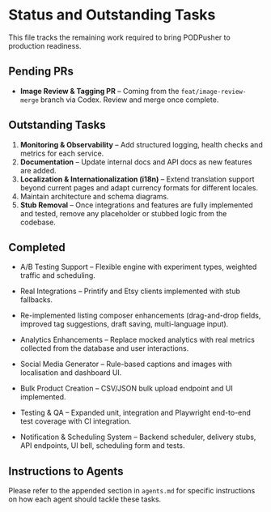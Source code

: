 # Status and Outstanding Tasks

This file tracks the remaining work required to bring PODPusher to production readiness.

## Pending PRs

- **Image Review & Tagging PR** – Coming from the `feat/image-review-merge` branch via Codex. Review and merge once complete.

## Outstanding Tasks

1. **Monitoring & Observability** – Add structured logging, health checks and metrics for each service.
2. **Documentation** – Update internal docs and API docs as new features are added.
3. **Localization & Internationalization (i18n)** – Extend translation support beyond current pages and adapt currency formats for different locales.
4. Maintain architecture and schema diagrams.
5. **Stub Removal** – Once integrations and features are fully implemented and tested, remove any placeholder or stubbed logic from the codebase.

## Completed
- A/B Testing Support – Flexible engine with experiment types, weighted traffic and scheduling.
- Real Integrations – Printify and Etsy clients implemented with stub fallbacks.

- Re-implemented listing composer enhancements (drag-and-drop fields, improved tag suggestions, draft saving, multi-language input).
- Analytics Enhancements – Replace mocked analytics with real metrics collected from the database and user interactions.
- Social Media Generator – Rule-based captions and images with localisation and dashboard UI.
- Bulk Product Creation – CSV/JSON bulk upload endpoint and UI implemented.
- Testing & QA – Expanded unit, integration and Playwright end-to-end test coverage with CI integration.
- Notification & Scheduling System – Backend scheduler, delivery stubs, API endpoints, UI bell, scheduling form and tests.

## Instructions to Agents

Please refer to the appended section in `agents.md` for specific instructions on how each agent should tackle these tasks.